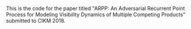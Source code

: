This is the code for the paper titled "ARPP: An Adversarial Recurrent Point Process for Modeling Visibility Dynamics of Multiple Competing Products" submitted to CIKM 2018.
